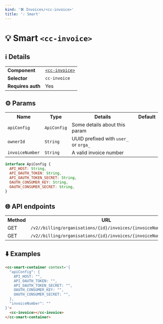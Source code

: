 ```yaml
---
kind: '🛠 Invoices/<cc-invoice>'
title: '💡 Smart'
---
```

# 💡 Smart `<cc-invoice>`

## ℹ️ Details

<table>
  <tr><td><strong>Component    </strong> <td><a href="🛠-invoices-cc-invoice--default-story"><code>&lt;cc-invoice&gt;</code></a>
  <tr><td><strong>Selector     </strong> <td><code>cc-invoice</code>
  <tr><td><strong>Requires auth</strong> <td>Yes
</table>

## ⚙️ Params

<table>
  <tr><th>Name                       <th>Type                   <th>Details                                                     <th>Default
  <tr><td><code>apiConfig</code>     <td><code>ApiConfig</code> <td>Some details about this param                               <td>
  <tr><td><code>ownerId</code>       <td><code>String</code>    <td>UUID prefixed with <code>user_</code> or <code>orga_</code> <td>
  <tr><td><code>invoiceNumber</code> <td><code>String</code>    <td>A valid invoice number                                      <td>
</table>

```js
interface ApiConfig {
  API_HOST: String,
  API_OAUTH_TOKEN: String,
  API_OAUTH_TOKEN_SECRET: String,
  OAUTH_CONSUMER_KEY: String,
  OAUTH_CONSUMER_SECRET: String,
}
```

## 🌐 API endpoints

<table>
  <tr><th>Method <th>URL                                                                        <th>Cache?
  <tr><td>GET    <td><code>/v2//billing/organisations/{id}/invoices/{invoiceNumber}</code>      <td>Default
  <tr><td>GET    <td><code>/v2//billing/organisations/{id}/invoices/{invoiceNumber}.html</code> <td>Default
</table>

## ⬇️️ Examples

```html
<cc-smart-container context='{
  "apiConfig": {
    API_HOST: "",
    API_OAUTH_TOKEN: "",
    API_OAUTH_TOKEN_SECRET: "",
    OAUTH_CONSUMER_KEY: "",
    OAUTH_CONSUMER_SECRET: "",
  },
  "invoiceNumber": ""
}'>
  <cc-invoice></cc-invoice>
</cc-smart-container>
```

